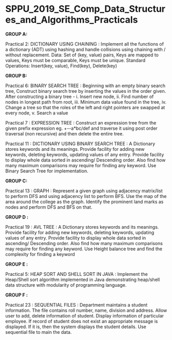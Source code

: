 # SPPU_2019_SE_Comp_Data_Structures_and_Algorithms_Practicals

**GROUP A:**

Practical 2: DICTIONARY USING CHAINING : Implement all the functions of a dictionary (ADT) using hashing and handle collisions using chaining with / without replacement. Data: Set of (key, value) pairs, Keys are mapped to values, Keys must be comparable, Keys must be unique. Standard Operations: Insert(key, value), Find(key), Delete(key)

**GROUP B:**

Practical 6: BINARY SEARCH TREE : Beginning with an empty binary search tree, Construct binary search tree by inserting the values in the order given. After constructing a binary tree - 
i. Insert new node, 
ii. Find number of nodes in longest path from root, 
iii. Minimum data value found in the tree, 
iv. Change a tree so that the roles of the left and right pointers are swapped at every node, 
v. Search a value

Practical 7 : EXPRESSION TREE : Construct an expression tree from the given prefix expression eg. +--a*bc/def and traverse it using post order traversal (non recursive) and then delete the entire tree.

Practical 11 : DICTIONARY USING BINARY SEARCH TREE : A Dictionary stores keywords and its meanings. Provide facility for adding new keywords, deleting keywords, updating values of any entry. Provide facility to display whole data sorted in ascending/ Descending order. Also find how many maximum comparisons may require for finding any keyword. Use Binary Search Tree for implementation.

**GROUP C:** 

Practical 13 : GRAPH : Represent a given graph using adjacency matrix/list to perform DFS and using adjacency list to perform BFS. Use the map of the area around the college as the graph. Identify the prominent land marks as nodes and perform DFS and BFS on that.

**GROUP D :**

Practical 19 : AVL TREE : A Dictionary stores keywords and its meanings. Provide facility for adding new keywords, deleting keywords, updating values of any entry. Provide facility to display whole data sorted in ascending/ Descending order. Also find how many maximum comparisons may require for finding any keyword. Use Height balance tree and find the complexity for finding a keyword

**GROUP E :** 

Practical 5: HEAP SORT AND SHELL SORT IN JAVA : Implement the Heap/Shell sort algorithm implemented in Java demonstrating heap/shell data structure with modularity of programming language.

**GROUP F :**

Practical 23 : SEQUENTIAL FILES : Department maintains a student information. The file contains roll number, name, division and address. Allow user to add, delete information of student. Display information of particular employee. If record of student does not exist an appropriate message is displayed. If it is, then the system displays the student details. Use sequential file to main the data.
